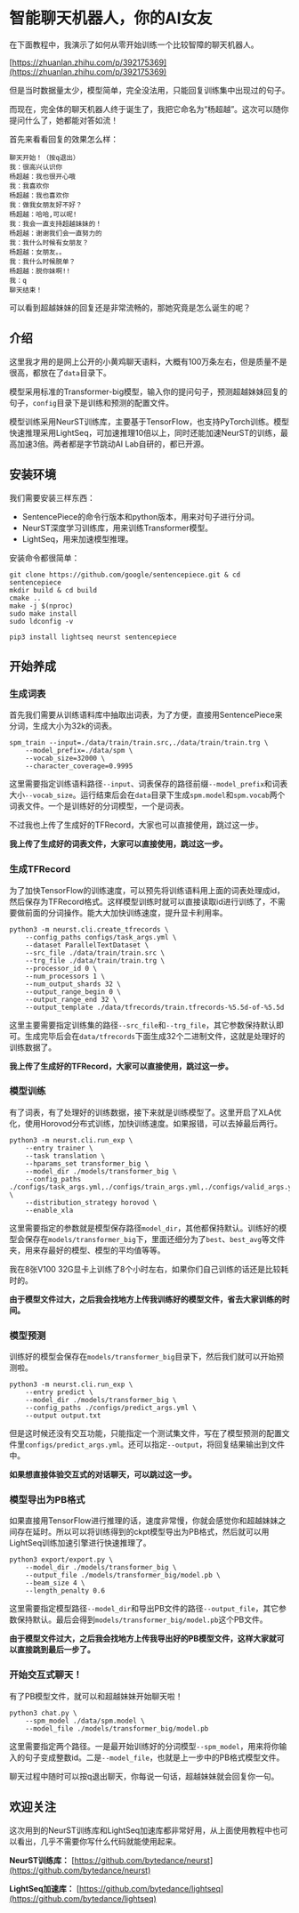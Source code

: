 # 智能聊天机器人，你的AI女友
在下面教程中，我演示了如何从零开始训练一个比较智障的聊天机器人。

[https://zhuanlan.zhihu.com/p/392175369](https://zhuanlan.zhihu.com/p/392175369)

但是当时数据量太少，模型简单，完全没法用，只能回复训练集中出现过的句子。

而现在，完全体的聊天机器人终于诞生了，我把它命名为“杨超越”。这次可以随你提问什么了，她都能对答如流！

首先来看看回复的效果怎么样：

```text
聊天开始！（按q退出）
我：很高兴认识你
杨超越：我也很开心哦
我：我喜欢你
杨超越：我也喜欢你
我：做我女朋友好不好？
杨超越：哈哈,可以呢!
我：我会一直支持超越妹妹的！
杨超越：谢谢我们会一直努力的
我：我什么时候有女朋友？
杨超越：女朋友。。
我：我什么时候脱单？
杨超越：脱你妹啊!!
我：q
聊天结束！
```

可以看到超越妹妹的回复还是非常流畅的，那她究竟是怎么诞生的呢？

## 介绍
这里我才用的是网上公开的小黄鸡聊天语料，大概有100万条左右，但是质量不是很高，都放在了`data`目录下。

模型采用标准的Transformer-big模型，输入你的提问句子，预测超越妹妹回复的句子，`config`目录下是训练和预测的配置文件。

模型训练采用NeurST训练库，主要基于TensorFlow，也支持PyTorch训练。模型快速推理采用LightSeq，可加速推理10倍以上，同时还能加速NeurST的训练，最高加速3倍。两者都是字节跳动AI Lab自研的，都已开源。

## 安装环境
我们需要安装三样东西：
* SentencePiece的命令行版本和python版本，用来对句子进行分词。
* NeurST深度学习训练库，用来训练Transformer模型。
* LightSeq，用来加速模型推理。

安装命令都很简单：

```shell
git clone https://github.com/google/sentencepiece.git & cd sentencepiece
mkdir build & cd build
cmake ..
make -j $(nproc)
sudo make install
sudo ldconfig -v

pip3 install lightseq neurst sentencepiece
```

## 开始养成
### 生成词表
首先我们需要从训练语料库中抽取出词表，为了方便，直接用SentencePiece来分词，生成大小为32k的词表。

```shell
spm_train --input=./data/train/train.src,./data/train/train.trg \
    --model_prefix=./data/spm \
    --vocab_size=32000 \
    --character_coverage=0.9995
```

这里需要指定训练语料路径`--input`、词表保存的路径前缀`--model_prefix`和词表大小`--vocab_size`。运行结束后会在`data`目录下生成`spm.model`和`spm.vocab`两个词表文件。一个是训练好的分词模型，一个是词表。

不过我也上传了生成好的TFRecord，大家也可以直接使用，跳过这一步。

**我上传了生成好的词表文件，大家可以直接使用，跳过这一步。**

### 生成TFRecord
为了加快TensorFlow的训练速度，可以预先将训练语料用上面的词表处理成id，然后保存为TFRecord格式。这样模型训练时就可以直接读取id进行训练了，不需要做前面的分词操作。能大大加快训练速度，提升显卡利用率。

```shell
python3 -m neurst.cli.create_tfrecords \
    --config_paths configs/task_args.yml \
    --dataset ParallelTextDataset \
    --src_file ./data/train/train.src \
    --trg_file ./data/train/train.trg \
    --processor_id 0 \
    --num_processors 1 \
    --num_output_shards 32 \
    --output_range_begin 0 \
    --output_range_end 32 \
    --output_template ./data/tfrecords/train.tfrecords-%5.5d-of-%5.5d
```

这里主要需要指定训练集的路径`--src_file`和`--trg_file`，其它参数保持默认即可。生成完毕后会在`data/tfrecords`下面生成32个二进制文件，这就是处理好的训练数据了。

**我上传了生成好的TFRecord，大家可以直接使用，跳过这一步。**

### 模型训练
有了词表，有了处理好的训练数据，接下来就是训练模型了。这里开启了XLA优化，使用Horovod分布式训练，加快训练速度。如果报错，可以去掉最后两行。

```shell
python3 -m neurst.cli.run_exp \
    --entry trainer \
    --task translation \
    --hparams_set transformer_big \
    --model_dir ./models/transformer_big \
    --config_paths ./configs/task_args.yml,./configs/train_args.yml,./configs/valid_args.yml \
    --distribution_strategy horovod \
    --enable_xla
```

这里需要指定的参数就是模型保存路径`model_dir`，其他都保持默认。训练好的模型会保存在`models/transformer_big`下，里面还细分为了`best`、`best_avg`等文件夹，用来存最好的模型、模型的平均值等等。

我在8张V100 32G显卡上训练了8个小时左右，如果你们自己训练的话还是比较耗时的。

**由于模型文件过大，之后我会找地方上传我训练好的模型文件，省去大家训练的时间。**

### 模型预测
训练好的模型会保存在`models/transformer_big`目录下，然后我们就可以开始预测啦。

```shell
python3 -m neurst.cli.run_exp \
    --entry predict \
    --model_dir ./models/transformer_big \
    --config_paths ./configs/predict_args.yml \
    --output output.txt
```

但是这时候还没有交互功能，只能指定一个测试集文件，写在了模型预测的配置文件里`configs/predict_args.yml`。还可以指定`--output`，将回复结果输出到文件中。

**如果想直接体验交互式的对话聊天，可以跳过这一步。**

### 模型导出为PB格式
如果直接用TensorFlow进行推理的话，速度非常慢，你就会感觉你和超越妹妹之间存在延时。所以可以将训练得到的ckpt模型导出为PB格式，然后就可以用LightSeq训练加速引擎进行快速推理了。

```shell
python3 export/export.py \
    --model_dir ./models/transformer_big \
    --output_file ./models/transformer_big/model.pb \
    --beam_size 4 \
    --length_penalty 0.6
```

这里需要指定模型路径`--model_dir`和导出PB文件的路径`--output_file`，其它参数保持默认。最后会得到`models/transformer_big/model.pb`这个PB文件。

**由于模型文件过大，之后我会找地方上传我导出好的PB模型文件，这样大家就可以直接跳到最后一步了。**

### 开始交互式聊天！
有了PB模型文件，就可以和超越妹妹开始聊天啦！

```shell
python3 chat.py \
    --spm_model ./data/spm.model \
    --model_file ./models/transformer_big/model.pb
```

这里需要指定两个路径。一是最开始训练好的分词模型`--spm_model`，用来将你输入的句子变成整数id。二是`--model_file`，也就是上一步中的PB格式模型文件。

聊天过程中随时可以按q退出聊天，你每说一句话，超越妹妹就会回复你一句。

## 欢迎关注
这次用到的NeurST训练库和LightSeq加速库都非常好用，从上面使用教程中也可以看出，几乎不需要你写什么代码就能使用起来。

**NeurST训练库：**
[https://github.com/bytedance/neurst](https://github.com/bytedance/neurst)

**LightSeq加速库：**
[https://github.com/bytedance/lightseq](https://github.com/bytedance/lightseq)
